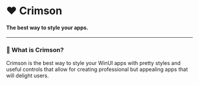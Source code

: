 # ♥️ Crimson

#### The best way to style your apps.

---

### 🤔 What is Crimson?

Crimson is the best way to style your WinUI apps with pretty styles and useful controls that allow for creating professional but appealing apps that will delight users.
